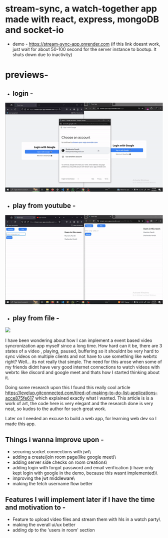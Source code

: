 # stream-sync, a watch-together app made with react, express, mongoDB and socket-io 

- demo - https://stream-sync-app.onrender.com
  (if this link doesnt work, just wait for about 50-100 second for the server instance to bootup. It shuts down due to inactivity)

# previews-

 - ## login - 
![](https://github.com/taketec/stream-sync/blob/main/previews/login.gif)


 - ## play from youtube - 
![](https://github.com/taketec/stream-sync/blob/main/previews/youtube.gif)


 - ## play from file - 
![](https://github.com/taketec/stream-sync/blob/main/previews/file.gif)


I have been wondering about how I can implement a event based video syncronization app myself since a long time. How hard can it be, there are 3 states of a video , playing, paused, buffering so it shouldnt be very hard to sync videos on multiple clients and not have to use something like webrtc right? Well... its not really that simple. The need for this arose when some of my friends didnt have very good internet connections to watch videos with webrtc like discord and google meet and thats how I started thinking about it. 

Doing some research upon this I found this really cool article https://levelup.gitconnected.com/tired-of-making-to-do-list-applications-acce875fe617 which explained exactly what I wanted. This article is is a work of art, the code here is very elegant and the research done is very neat, so kudos to the author for such great work.

Later on I needed an excuse to build a web app, for learning web dev so I made this app.



## Things i wanna improve upon - 
- securing socket connections with jwt\
- adding a create/join room page(like google meet)\
- adding server side checks on room creations\
- adding login with forgot password and email verification (i have only kept login with google in the demo, because this wasnt implemented)\
- improving the jwt middleware\
- making the fetch username flow better

## Features I will implement later if I have the time and motivation to -
- Feature to upload video files and stream them with hls in a watch party\
- making the overall ui/ux better
- adding dp to the 'users in room' section
 
